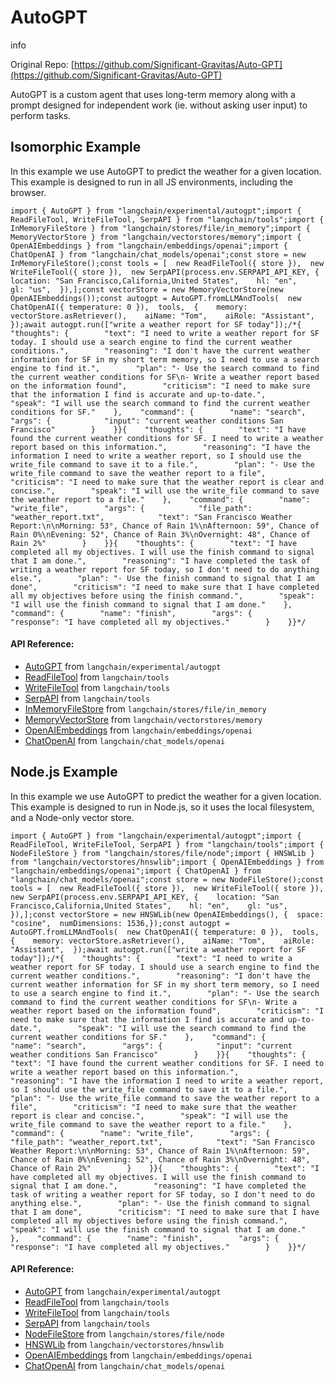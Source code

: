 AutoGPT
=======

info

Original Repo: [https://github.com/Significant-Gravitas/Auto-GPT](https://github.com/Significant-Gravitas/Auto-GPT)

AutoGPT is a custom agent that uses long-term memory along with a prompt designed for independent work (ie. without asking user input) to perform tasks.

Isomorphic Example[](#isomorphic-example "Direct link to Isomorphic Example")
------------------------------------------------------------------------------

In this example we use AutoGPT to predict the weather for a given location. This example is designed to run in all JS environments, including the browser.

    import { AutoGPT } from "langchain/experimental/autogpt";import { ReadFileTool, WriteFileTool, SerpAPI } from "langchain/tools";import { InMemoryFileStore } from "langchain/stores/file/in_memory";import { MemoryVectorStore } from "langchain/vectorstores/memory";import { OpenAIEmbeddings } from "langchain/embeddings/openai";import { ChatOpenAI } from "langchain/chat_models/openai";const store = new InMemoryFileStore();const tools = [  new ReadFileTool({ store }),  new WriteFileTool({ store }),  new SerpAPI(process.env.SERPAPI_API_KEY, {    location: "San Francisco,California,United States",    hl: "en",    gl: "us",  }),];const vectorStore = new MemoryVectorStore(new OpenAIEmbeddings());const autogpt = AutoGPT.fromLLMAndTools(  new ChatOpenAI({ temperature: 0 }),  tools,  {    memory: vectorStore.asRetriever(),    aiName: "Tom",    aiRole: "Assistant",  });await autogpt.run(["write a weather report for SF today"]);/*{    "thoughts": {        "text": "I need to write a weather report for SF today. I should use a search engine to find the current weather conditions.",        "reasoning": "I don't have the current weather information for SF in my short term memory, so I need to use a search engine to find it.",        "plan": "- Use the search command to find the current weather conditions for SF\n- Write a weather report based on the information found",        "criticism": "I need to make sure that the information I find is accurate and up-to-date.",        "speak": "I will use the search command to find the current weather conditions for SF."    },    "command": {        "name": "search",        "args": {            "input": "current weather conditions San Francisco"        }    }}{    "thoughts": {        "text": "I have found the current weather conditions for SF. I need to write a weather report based on this information.",        "reasoning": "I have the information I need to write a weather report, so I should use the write_file command to save it to a file.",        "plan": "- Use the write_file command to save the weather report to a file",        "criticism": "I need to make sure that the weather report is clear and concise.",        "speak": "I will use the write_file command to save the weather report to a file."    },    "command": {        "name": "write_file",        "args": {            "file_path": "weather_report.txt",            "text": "San Francisco Weather Report:\n\nMorning: 53°, Chance of Rain 1%\nAfternoon: 59°, Chance of Rain 0%\nEvening: 52°, Chance of Rain 3%\nOvernight: 48°, Chance of Rain 2%"        }    }}{    "thoughts": {        "text": "I have completed all my objectives. I will use the finish command to signal that I am done.",        "reasoning": "I have completed the task of writing a weather report for SF today, so I don't need to do anything else.",        "plan": "- Use the finish command to signal that I am done",        "criticism": "I need to make sure that I have completed all my objectives before using the finish command.",        "speak": "I will use the finish command to signal that I am done."    },    "command": {        "name": "finish",        "args": {            "response": "I have completed all my objectives."        }    }}*/

#### API Reference:

*   [AutoGPT](/docs/api/experimental_autogpt/classes/AutoGPT) from `langchain/experimental/autogpt`
*   [ReadFileTool](/docs/api/tools/classes/ReadFileTool) from `langchain/tools`
*   [WriteFileTool](/docs/api/tools/classes/WriteFileTool) from `langchain/tools`
*   [SerpAPI](/docs/api/tools/classes/SerpAPI) from `langchain/tools`
*   [InMemoryFileStore](/docs/api/stores_file_in_memory/classes/InMemoryFileStore) from `langchain/stores/file/in_memory`
*   [MemoryVectorStore](/docs/api/vectorstores_memory/classes/MemoryVectorStore) from `langchain/vectorstores/memory`
*   [OpenAIEmbeddings](/docs/api/embeddings_openai/classes/OpenAIEmbeddings) from `langchain/embeddings/openai`
*   [ChatOpenAI](/docs/api/chat_models_openai/classes/ChatOpenAI) from `langchain/chat_models/openai`

Node.js Example[](#nodejs-example "Direct link to Node.js Example")
--------------------------------------------------------------------

In this example we use AutoGPT to predict the weather for a given location. This example is designed to run in Node.js, so it uses the local filesystem, and a Node-only vector store.

    import { AutoGPT } from "langchain/experimental/autogpt";import { ReadFileTool, WriteFileTool, SerpAPI } from "langchain/tools";import { NodeFileStore } from "langchain/stores/file/node";import { HNSWLib } from "langchain/vectorstores/hnswlib";import { OpenAIEmbeddings } from "langchain/embeddings/openai";import { ChatOpenAI } from "langchain/chat_models/openai";const store = new NodeFileStore();const tools = [  new ReadFileTool({ store }),  new WriteFileTool({ store }),  new SerpAPI(process.env.SERPAPI_API_KEY, {    location: "San Francisco,California,United States",    hl: "en",    gl: "us",  }),];const vectorStore = new HNSWLib(new OpenAIEmbeddings(), {  space: "cosine",  numDimensions: 1536,});const autogpt = AutoGPT.fromLLMAndTools(  new ChatOpenAI({ temperature: 0 }),  tools,  {    memory: vectorStore.asRetriever(),    aiName: "Tom",    aiRole: "Assistant",  });await autogpt.run(["write a weather report for SF today"]);/*{    "thoughts": {        "text": "I need to write a weather report for SF today. I should use a search engine to find the current weather conditions.",        "reasoning": "I don't have the current weather information for SF in my short term memory, so I need to use a search engine to find it.",        "plan": "- Use the search command to find the current weather conditions for SF\n- Write a weather report based on the information found",        "criticism": "I need to make sure that the information I find is accurate and up-to-date.",        "speak": "I will use the search command to find the current weather conditions for SF."    },    "command": {        "name": "search",        "args": {            "input": "current weather conditions San Francisco"        }    }}{    "thoughts": {        "text": "I have found the current weather conditions for SF. I need to write a weather report based on this information.",        "reasoning": "I have the information I need to write a weather report, so I should use the write_file command to save it to a file.",        "plan": "- Use the write_file command to save the weather report to a file",        "criticism": "I need to make sure that the weather report is clear and concise.",        "speak": "I will use the write_file command to save the weather report to a file."    },    "command": {        "name": "write_file",        "args": {            "file_path": "weather_report.txt",            "text": "San Francisco Weather Report:\n\nMorning: 53°, Chance of Rain 1%\nAfternoon: 59°, Chance of Rain 0%\nEvening: 52°, Chance of Rain 3%\nOvernight: 48°, Chance of Rain 2%"        }    }}{    "thoughts": {        "text": "I have completed all my objectives. I will use the finish command to signal that I am done.",        "reasoning": "I have completed the task of writing a weather report for SF today, so I don't need to do anything else.",        "plan": "- Use the finish command to signal that I am done",        "criticism": "I need to make sure that I have completed all my objectives before using the finish command.",        "speak": "I will use the finish command to signal that I am done."    },    "command": {        "name": "finish",        "args": {            "response": "I have completed all my objectives."        }    }}*/

#### API Reference:

*   [AutoGPT](/docs/api/experimental_autogpt/classes/AutoGPT) from `langchain/experimental/autogpt`
*   [ReadFileTool](/docs/api/tools/classes/ReadFileTool) from `langchain/tools`
*   [WriteFileTool](/docs/api/tools/classes/WriteFileTool) from `langchain/tools`
*   [SerpAPI](/docs/api/tools/classes/SerpAPI) from `langchain/tools`
*   [NodeFileStore](/docs/api/stores_file_node/classes/NodeFileStore) from `langchain/stores/file/node`
*   [HNSWLib](/docs/api/vectorstores_hnswlib/classes/HNSWLib) from `langchain/vectorstores/hnswlib`
*   [OpenAIEmbeddings](/docs/api/embeddings_openai/classes/OpenAIEmbeddings) from `langchain/embeddings/openai`
*   [ChatOpenAI](/docs/api/chat_models_openai/classes/ChatOpenAI) from `langchain/chat_models/openai`